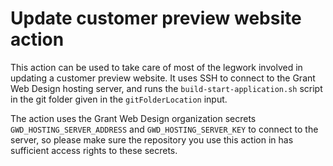 # Update customer preview website action

This action can be used to take care of most of the legwork involved in updating a customer preview website. It uses SSH to connect to the Grant Web Design hosting server, and runs the `build-start-application.sh` script in the git folder given in the `gitFolderLocation` input.

The action uses the Grant Web Design organization secrets `GWD_HOSTING_SERVER_ADDRESS` and `GWD_HOSTING_SERVER_KEY` to connect to the server, so please make sure the repository you use this action in has sufficient access rights to these secrets.
